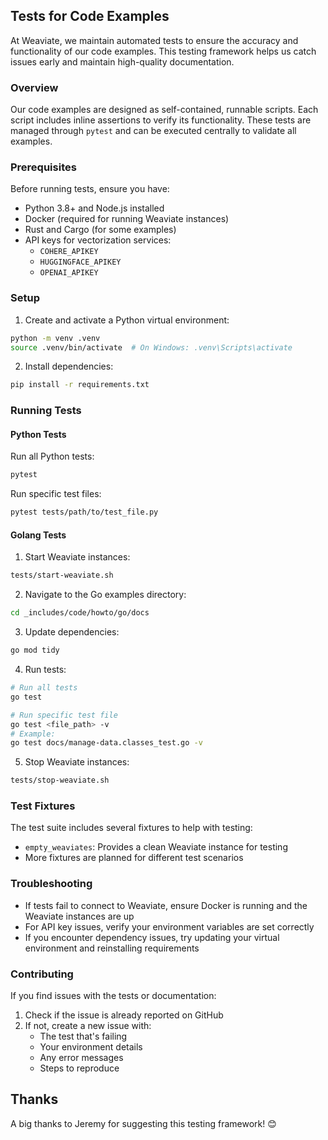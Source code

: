 ## Tests for Code Examples

At Weaviate, we maintain automated tests to ensure the accuracy and functionality of our code examples. This testing framework helps us catch issues early and maintain high-quality documentation.

### Overview

Our code examples are designed as self-contained, runnable scripts. Each script includes inline assertions to verify its functionality. These tests are managed through `pytest` and can be executed centrally to validate all examples.

### Prerequisites

Before running tests, ensure you have:

- Python 3.8+ and Node.js installed
- Docker (required for running Weaviate instances)
- Rust and Cargo (for some examples)
- API keys for vectorization services:
  - `COHERE_APIKEY`
  - `HUGGINGFACE_APIKEY`
  - `OPENAI_APIKEY`

### Setup

1. Create and activate a Python virtual environment:
```bash
python -m venv .venv
source .venv/bin/activate  # On Windows: .venv\Scripts\activate
```

2. Install dependencies:
```bash
pip install -r requirements.txt
```

### Running Tests

#### Python Tests

Run all Python tests:
```bash
pytest
```

Run specific test files:
```bash
pytest tests/path/to/test_file.py
```

#### Golang Tests

1. Start Weaviate instances:
```bash
tests/start-weaviate.sh
```

2. Navigate to the Go examples directory:
```bash
cd _includes/code/howto/go/docs
```

3. Update dependencies:
```bash
go mod tidy
```

4. Run tests:
```bash
# Run all tests
go test

# Run specific test file
go test <file_path> -v
# Example:
go test docs/manage-data.classes_test.go -v
```

5. Stop Weaviate instances:
```bash
tests/stop-weaviate.sh
```

### Test Fixtures

The test suite includes several fixtures to help with testing:

- `empty_weaviates`: Provides a clean Weaviate instance for testing
- More fixtures are planned for different test scenarios

### Troubleshooting

- If tests fail to connect to Weaviate, ensure Docker is running and the Weaviate instances are up
- For API key issues, verify your environment variables are set correctly
- If you encounter dependency issues, try updating your virtual environment and reinstalling requirements

### Contributing

If you find issues with the tests or documentation:
1. Check if the issue is already reported on GitHub
2. If not, create a new issue with:
   - The test that's failing
   - Your environment details
   - Any error messages
   - Steps to reproduce

## Thanks

A big thanks to Jeremy for suggesting this testing framework! 😊